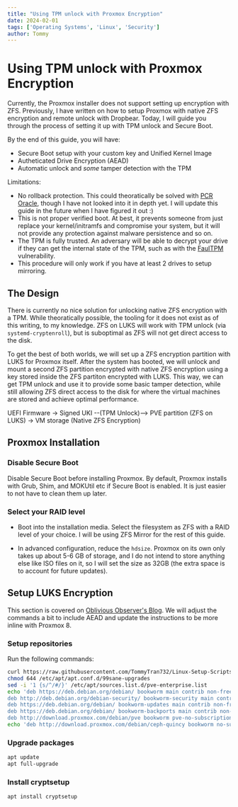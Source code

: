 ```yaml
---
title: "Using TPM unlock with Proxmox Encryption"
date: 2024-02-01
tags: ['Operating Systems', 'Linux', 'Security']
author: Tommy
---
```


# Using TPM unlock with Proxmox Encryption

Currently, the Proxmox installer does not support setting up encryption with ZFS. Previously, I have written on how to setup Proxmox with native ZFS encryption and remote unlock with Dropbear. Today, I will guide you through the process of setting it up with TPM unlock and Secure Boot.

By the end of this guide, you will have:
- Secure Boot setup with your custom key and Unified Kernel Image
- Autheticated Drive Encryption (AEAD)
- Automatic unlock and *some* tamper detection with the TPM

Limitations:
- No rollback protection. This could theoratically be solved with [PCR Oracle](https://github.com/okirch/pcr-oracle), though I have not looked into it in depth yet. I will update this guide in the future when I have figured it out :)
- This is not proper verified boot. At best, it prevents someone from just replace your kernel/initramfs and compromise your system, but it will not provide any protection against malware persistence and so on.
- The TPM is fully trusted. An adversary will be able to decrypt your drive if they can get the internal state of the TPM, such as with the [FaulTPM](https://arxiv.org/pdf/2304.14717.pdf) vulnerability.
- This procedure will only work if you have at least 2 drives to setup mirroring.

## The Design

There is currently no nice solution for unlocking native ZFS encryption with a TPM. While theoratically possible, the tooling for it does not exist as of this writing, to my knowledge. ZFS on LUKS will work with TPM unlock (via `systemd-cryptenroll`), but is suboptimal as ZFS will not get direct access to the disk.

To get the best of both worlds, we will set up a ZFS encryption partition with LUKS for Proxmox itself. After the system has booted, we will unlock and mount a second ZFS partition encrypted with native ZFS encryption using a key stored inside the ZFS partiton encrypted with LUKS. This way, we can get TPM unlock and use it to provide some basic tamper detection, while still allowing ZFS direct access to the disk for where the virtual machines are stored and achieve optimal performance.

UEFI Firmware -> Signed UKI --(TPM Unlock)--> PVE partition (ZFS on LUKS) -> VM storage (Native ZFS Encryption)

## Proxmox Installation

### Disable Secure Boot

Disable Secure Boot before installing Proxmox. By default, Proxmox installs with Grub, Shim, and MOKUtil etc if Secure Boot is enabled. It is just easier to not have to clean them up later.

### Select your RAID level

- Boot into the installation media. Select the filesystem as ZFS with a RAID level of your choice. I will be using ZFS Mirror for the rest of this guide.

- In advanced configuration, reduce the `hdsize`. Proxmox on its own only takes up about 5-6 GB of storage, and I do not intend to store anything else like ISO files on it, so I will set the size as 32GB (the extra space is to account for future updates).

## Setup LUKS Encryption

This section is covered on [Oblivious Observer's Blog](https://oblivious.observer/posts/proxmoxve6-zfs-luks-systemdboot-dropbear/). We will adjust the commands a bit to include AEAD and update the instructions to be more inline with Proxmox 8.

### Setup repositories

Run the following commands:

```bash
curl https://raw.githubusercontent.com/TommyTran732/Linux-Setup-Scripts/main/etc/apt/apt.conf.d/99sane-upgrades | sudo tee /etc/apt/apt.conf.d/99sane-upgrades
chmod 644 /etc/apt/apt.conf.d/99sane-upgrades
sed -i '1 {s/^/#/}' /etc/apt/sources.list.d/pve-enterprise.list
echo 'deb https://deb.debian.org/debian/ bookworm main contrib non-free non-free-firmware
deb http://deb.debian.org/debian-security/ bookworm-security main contrib non-free non-free-firmware
deb https://deb.debian.org/debian/ bookworm-updates main contrib non-free non-free-firmware
deb https://deb.debian.org/debian/ bookworm-backports main contrib non-free non-free-firmware
deb http://download.proxmox.com/debian/pve bookworm pve-no-subscription' | tee /etc/apt/sources.list
echo 'deb http://download.proxmox.com/debian/ceph-quincy bookworm no-subscription' | tee /etc/apt/sources.list.d/ceph.list
```

### Upgrade packages

```bash
apt update
apt full-upgrade
```

### Install cryptsetup

```bash
apt install cryptsetup
```

